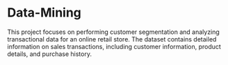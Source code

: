 # Data-Mining
This project focuses on performing customer segmentation and analyzing transactional data for an online retail store. The dataset contains detailed information on sales transactions, including customer information, product details, and purchase history. 
